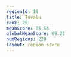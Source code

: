 ```yaml
---
regionId: 19
title: Tuvalu
rank: 29
meanScore: 75.55
globalMeanScore: 69.21
numRegions: 220
layout: region_score
---
```

